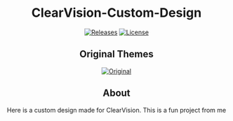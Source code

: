 [release-badge]: https://img.shields.io/badge/Themes-1-blue
[release-link]: https://github.com/PaulzocktHD19/ClearVision-Custom-Design/releases
[license-badge]: https://img.shields.io/github/license/PaulzocktHD19/ClearVision-Custom-Design
[license-link]: https://github.com/PaulzocktHD19/ClearVision-Custom-Design/blob/master/LICENSE
[Original-badge]: https://img.shields.io/badge/Original-ClearVison-green
[Original-link]: https://github.com/ClearVision/ClearVision-v6

<div align="center">

# ClearVision-Custom-Design

[![Releases][release-badge]][release-link]
[![License][license-badge]][license-link]

</div>

<div align="center">

## Original Themes

[![Original][Original-badge]][Original-link]

</div>

<div align="center">

## About

Here is a custom design made for ClearVision. This is a fun project from me

</div>

